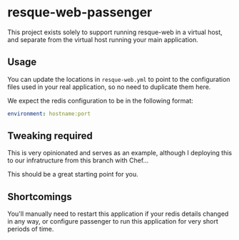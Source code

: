 resque-web-passenger
====================

This project exists solely to support running resque-web in a virtual
host, and separate from the virtual host running your main application.

Usage
-----

You can update the locations in `resque-web.yml` to point to the
configuration files used in your real application, so no need to
duplicate them here.

We expect the redis configuration to be in the following format:

```yaml
environment: hostname:port
```

Tweaking required
-----------------

This is very opinionated and serves as an example, although I deploying
this to our infratructure from this branch with Chef...

This should be a great starting point for you.

Shortcomings
------------

You'll manually need to restart this application if your redis details
changed in any way, or configure passenger to run this application for
very short periods of time.

